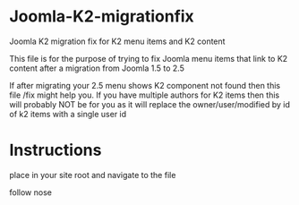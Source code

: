 Joomla-K2-migrationfix
======================

Joomla K2 migration fix for K2 menu items and K2 content

This file is for the purpose of trying to fix Joomla menu items that link to K2 content after a migration from Joomla 1.5 to 2.5

If after migrating your 2.5 menu shows K2 component not found then this file /fix  might help you. 
If you have multiple authors for K2 items then this will probably NOT be for you as it will replace the owner/user/modified by id of k2 items with a single user id

Instructions
============

place in your site root and navigate to the file

follow nose
